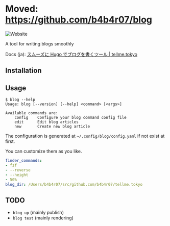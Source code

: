 Moved: https://github.com/b4b4r07/blog
====

![Website](https://img.shields.io/website?down_color=lightgrey&down_message=down&up_color=green&up_message=up&url=https%3A%2F%2Ftellme.tokyo)

A tool for writing blogs smoothly

Docs (ja): [スムーズに Hugo でブログを書くツール | tellme.tokyo](https://tellme.tokyo/post/2018/10/16/write-blog-smoothly/)

## Installation




## Usage

```console
$ blog --help
Usage: blog [--version] [--help] <command> [<args>]

Available commands are:
    config    Configure your blog command config file
    edit      Edit blog articles
    new       Create new blog article

```

The configuration is generated at `~/.config/blog/config.yaml` if not exist at first.

You can customize them as you like.

```yaml
finder_commands:
- fzf
- --reverse
- --height
- 50%
blog_dir: /Users/b4b4r07/src/github.com/b4b4r07/tellme.tokyo
```

## TODO

- `blog up` (mainly publish)
- `blog test` (mainly rendering)
